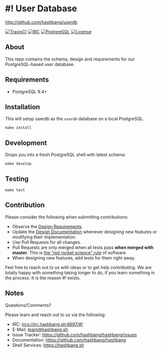 # #! User Database #

<http://github.com/hashbang/userdb>

[![TravisCI][travis-badge]][travis-status]
[![IRC][irc-badge]][irc]
[![PostgreSQL][postgresql-badge]][postgresql]
[![License][license-badge]][license-status]

[postgresql-badge]: https://img.shields.io/badge/postgresql-9.4-blue.svg
[postgresql]: https://www.postgresql.org/docs/9.4/static/index.html
[irc-badge]: https://img.shields.io/badge/irc-%23%21%20on%20hashbang-blue.svg
[irc]: https://webirc.hashbang.sh/
[travis-badge]: https://travis-ci.org/hashbang/userdb.svg?branch=master
[travis-status]: https://travis-ci.org/hashbang/userdb
[license-badge]: https://img.shields.io/github/license/hashbang/userdb.svg
[license-status]: LICENSE.md

## About ##

This repo contains the schema, design and requirements for our
PostgreSQL-based user database.

## Requirements ##

  - PostgreSQL 9.4+

## Installation ##

This will setup userdb as the `userdb` database on a local PostgreSQL.

```
make install
```

## Development ##

Drops you into a fresh PostgreSQL shell with latest schema:

```
make develop
```

## Testing ##

```
make test
```

## Contribution ##

Please consider the following when submitting contributions:

  - Observe the [Design Requirements].
  - Update the [Design Documentation] whenever designing new features
	or modifying their implementation.
  - Use Pull Requests for all changes.
  - Pull Requests are only merged when all tests pass **when merged with
	master**. This is [the “not rocket science” rule] of software.
  - When designing new features, add tests for them right away.

Feel free to reach out to us with ideas or to get help contributing. We
are totally happy with something taking longer to do, if you learn
something in the process. It is the reason #! exists.

[Design Requirements]:  docs/REQUIREMENTS.md
[Design Documentation]: docs/DESIGN.md
[the “not rocket science” rule]: https://graydon2.dreamwidth.org/1597.html

## Notes ##

Questions/Comments?

Please learn and reach out to us via the following:

  - IRC: [ircs://irc.hashbang.sh:6697/#!](https://chat.hashbang.sh)
  - E-Mail: [team@hashbang.sh](mailto:team@hashbang.sh)
  - Issue Tracker:  <https://github.com/hashbang/hashbang/issues>
  - Documentation:  <https://github.com/hashbang/hashbang>
  - Shell Services: <https://hashbang.sh>
